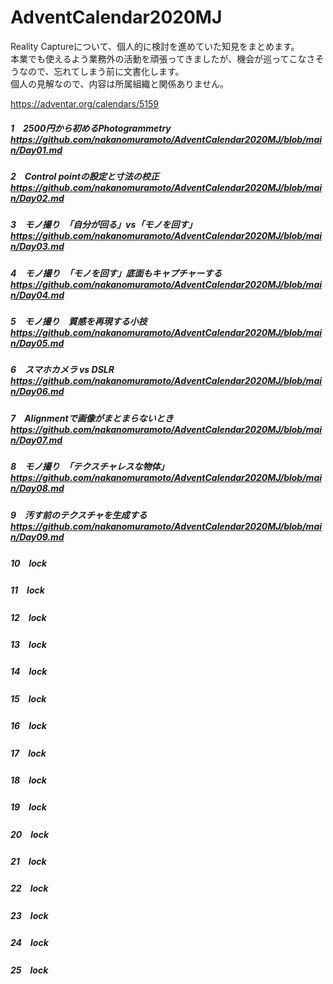 # AdventCalendar2020MJ
Reality Captureについて、個人的に検討を進めていた知見をまとめます。<br>
本業でも使えるよう業務外の活動を頑張ってきましたが、機会が巡ってこなさそうなので、忘れてしまう前に文書化します。<br>
個人の見解なので、内容は所属組織と関係ありません。<br>

https://adventar.org/calendars/5159

##### 1　2500円から初めるPhotogrammetry　https://github.com/nakanomuramoto/AdventCalendar2020MJ/blob/main/Day01.md
##### 2　Control pointの設定と寸法の校正 https://github.com/nakanomuramoto/AdventCalendar2020MJ/blob/main/Day02.md
#####  3　モノ撮り　「自分が回る」vs「モノを回す」https://github.com/nakanomuramoto/AdventCalendar2020MJ/blob/main/Day03.md
#####  4　モノ撮り　「モノを回す」底面もキャプチャーする　https://github.com/nakanomuramoto/AdventCalendar2020MJ/blob/main/Day04.md
#####  5　モノ撮り　質感を再現する小技　https://github.com/nakanomuramoto/AdventCalendar2020MJ/blob/main/Day05.md
#####  6　スマホカメラ vs DSLR　https://github.com/nakanomuramoto/AdventCalendar2020MJ/blob/main/Day06.md
#####  7　Alignmentで画像がまとまらないとき　https://github.com/nakanomuramoto/AdventCalendar2020MJ/blob/main/Day07.md
#####  8　モノ撮り　「テクスチャレスな物体」　https://github.com/nakanomuramoto/AdventCalendar2020MJ/blob/main/Day08.md
#####  9　汚す前のテクスチャを生成する　https://github.com/nakanomuramoto/AdventCalendar2020MJ/blob/main/Day09.md
##### 10　*lock*
##### 11　*lock*
##### 12　*lock*
##### 13　*lock*
##### 14　*lock*
##### 15　*lock*
##### 16　*lock*
##### 17　*lock*
##### 18　*lock*
##### 19　*lock*
##### 20　*lock*
##### 21　*lock*
##### 22　*lock*
##### 23　*lock*
##### 24　*lock*
##### 25　*lock*

